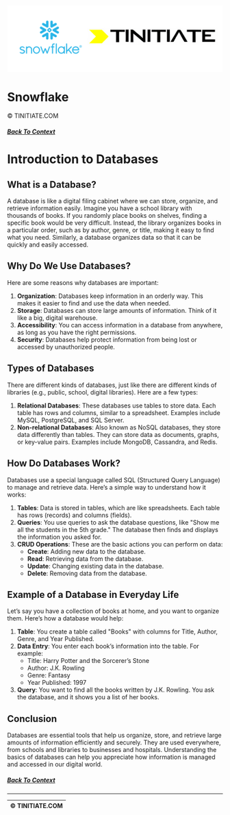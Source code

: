 ![Snowflake Tinitiate Image](snowflake_tinitiate.png)
# Snowflake
&copy; TINITIATE.COM

##### [Back To Context](./README.md)

# Introduction to Databases

## What is a Database?

A database is like a digital filing cabinet where we can store, organize, and retrieve information easily. Imagine you have a school library with thousands of books. If you randomly place books on shelves, finding a specific book would be very difficult. Instead, the library organizes books in a particular order, such as by author, genre, or title, making it easy to find what you need. Similarly, a database organizes data so that it can be quickly and easily accessed.

## Why Do We Use Databases?

Here are some reasons why databases are important:

1. **Organization**: Databases keep information in an orderly way. This makes it easier to find and use the data when needed.
2. **Storage**: Databases can store large amounts of information. Think of it like a big, digital warehouse.
3. **Accessibility**: You can access information in a database from anywhere, as long as you have the right permissions.
4. **Security**: Databases help protect information from being lost or accessed by unauthorized people.

## Types of Databases

There are different kinds of databases, just like there are different kinds of libraries (e.g., public, school, digital libraries). Here are a few types:

1. **Relational Databases**: These databases use tables to store data. Each table has rows and columns, similar to a spreadsheet. Examples include MySQL, PostgreSQL, and SQL Server.
2. **Non-relational Databases**: Also known as NoSQL databases, they store data differently than tables. They can store data as documents, graphs, or key-value pairs. Examples include MongoDB, Cassandra, and Redis.

## How Do Databases Work?

Databases use a special language called SQL (Structured Query Language) to manage and retrieve data. Here’s a simple way to understand how it works:

1. **Tables**: Data is stored in tables, which are like spreadsheets. Each table has rows (records) and columns (fields).
2. **Queries**: You use queries to ask the database questions, like "Show me all the students in the 5th grade." The database then finds and displays the information you asked for.
3. **CRUD Operations**: These are the basic actions you can perform on data:
   - **Create**: Adding new data to the database.
   - **Read**: Retrieving data from the database.
   - **Update**: Changing existing data in the database.
   - **Delete**: Removing data from the database.

## Example of a Database in Everyday Life

Let’s say you have a collection of books at home, and you want to organize them. Here’s how a database would help:

1. **Table**: You create a table called "Books" with columns for Title, Author, Genre, and Year Published.
2. **Data Entry**: You enter each book’s information into the table. For example:
   - Title: Harry Potter and the Sorcerer’s Stone
   - Author: J.K. Rowling
   - Genre: Fantasy
   - Year Published: 1997
3. **Query**: You want to find all the books written by J.K. Rowling. You ask the database, and it shows you a list of her books.

## Conclusion

Databases are essential tools that help us organize, store, and retrieve large amounts of information efficiently and securely. They are used everywhere, from schools and libraries to businesses and hospitals. Understanding the basics of databases can help you appreciate how information is managed and accessed in our digital world.

##### [Back To Context](./README.md)
***
| &copy; TINITIATE.COM |
|----------------------|